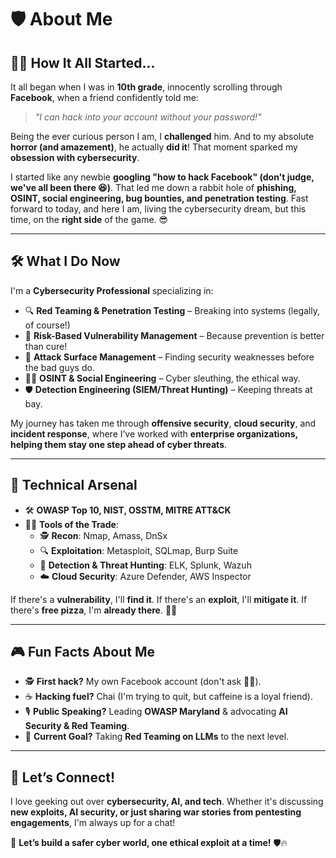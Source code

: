 # 🛡️ About Me  

## 🕵️‍♂️ How It All Started...  
It all began when I was in **10th grade**, innocently scrolling through **Facebook**, when a friend confidently told me:  

> *"I can hack into your account without your password!"*  

Being the ever curious person I am, I **challenged** him. And to my absolute **horror (and amazement)**, he actually **did it**! That moment sparked my **obsession with cybersecurity**.  

I started like any newbie **googling "how to hack Facebook" (don't judge, we've all been there 😆)**. That led me down a rabbit hole of **phishing, OSINT, social engineering, bug bounties, and penetration testing**. Fast forward to today, and here I am, living the cybersecurity dream, but this time, on the **right side** of the game. 😎  

---

## 🛠️ What I Do Now  
I'm a **Cybersecurity Professional** specializing in:  
- 🔍 **Red Teaming & Penetration Testing** – Breaking into systems (legally, of course!)  
- 🔐 **Risk-Based Vulnerability Management** – Because prevention is better than cure!  
- 🎯 **Attack Surface Management** – Finding security weaknesses before the bad guys do.  
- 🏴‍☠️ **OSINT & Social Engineering** – Cyber sleuthing, the ethical way.  
- 🛡️ **Detection Engineering (SIEM/Threat Hunting)** – Keeping threats at bay.  

My journey has taken me through **offensive security**, **cloud security**, and **incident response**, where I’ve worked with **enterprise organizations, helping them stay one step ahead of cyber threats**.  

---

## 💾 Technical Arsenal  
- 🛠 **OWASP Top 10, NIST, OSSTM, MITRE ATT&CK**  
- 🏴‍☠️ **Tools of the Trade**:  
  - 🕵️ **Recon**: Nmap, Amass, DnSx  
  - 🔍 **Exploitation**: Metasploit, SQLmap, Burp Suite  
  - 🚨 **Detection & Threat Hunting**: ELK, Splunk, Wazuh  
  - ☁️ **Cloud Security**: Azure Defender, AWS Inspector  

If there's a **vulnerability**, I'll **find it**. If there's an **exploit**, I'll **mitigate it**. If there's **free pizza**, I'm **already there**. 🍕😆  

---

## 🎮 Fun Facts About Me  
- 🕵️ **First hack?** My own Facebook account (don't ask 🤦‍♂️).  
- ☕ **Hacking fuel?** Chai (I'm trying to quit, but caffeine is a loyal friend).  
- 🎙️ **Public Speaking?** Leading **OWASP Maryland** & advocating **AI Security & Red Teaming**.  
- 🚀 **Current Goal?** Taking **Red Teaming on LLMs** to the next level.  

---

## 💬 Let’s Connect!  
I love geeking out over **cybersecurity, AI, and tech**. Whether it's discussing **new exploits, AI security, or just sharing war stories from pentesting engagements**, I'm always up for a chat!  

📩 **Let’s build a safer cyber world, one ethical exploit at a time!** 🛡️🔥  
